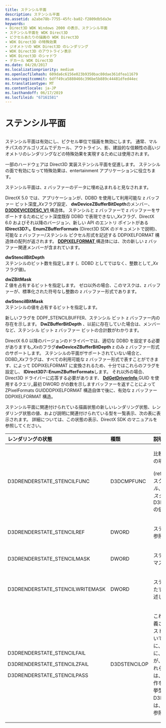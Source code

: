 ```yaml
---
title: ステンシル平面
description: ステンシル平面
ms.assetid: a2abe78b-7755-45fc-ba02-f2809db5da3e
keywords:
- Direct3D WDK Windows 2000 の表示、ステンシル平面
- ステンシル平面を WDK Direct3D
- ピクセルあたりの描画の WDK Direct3D
- WDK Direct3D の特殊効果
- ジオメトリの WDK Direct3D のレンダリング
- WDK Direct3D のアウトライン表示
- WDK Direct3D のシャドウ
- デカール WDK Direct3D
ms.date: 04/20/2017
ms.localizationpriority: medium
ms.openlocfilehash: 609da6c6156e023b9350bac80dae361dfea11679
ms.sourcegitcommit: 6dff49ca5880466c396be5b889c44481dfed44ec
ms.translationtype: MT
ms.contentlocale: ja-JP
ms.lasthandoff: 06/17/2019
ms.locfileid: "67161581"
---
```

# <a name="stencil-planes"></a>ステンシル平面


## <span id="ddk_stencil_planes_gg"></span><span id="DDK_STENCIL_PLANES_GG"></span>


ステンシル平面は有効にし、ピクセル単位で描画を無効にします。 通常、マルチパスのアルゴリズムでデカール、アウトライン、影、建設的な信頼性の高いジオメトリのレンダリングなどの特殊効果を実現するためには使用されます。

一部のハードウェアは Direct3D 実装ステンシル平面を促進します。 ステンシルの面で有効になって特殊効果は、entertainment アプリケーションに役立ちます。

ステンシル平面は、z バッファーのデータに埋め込まれると見なされます。

DirectX 5.0 では、アプリケーションが、DDBD を使用して利用可能な z バッファー ビット深度\_*Xx*フラグ設定、 **dwDeviceZBufferBitDepth**のメンバー、 [ **D3DDEVICEDESC\_V1** ](https://msdn.microsoft.com/library/windows/hardware/ff544689)構造体。 ステンシルと z バッファーで z バッファーをサポートするためにビット深度既存 DDBD で表現できない\_*Xx*フラグ、DirectX 6.0 およびそれ以降のバージョン、新しい API のエントリ ポイントがある**IDirect3D7:。EnumZBufferFormats** (Direct3D SDK のドキュメントで説明)、可能な z バッファー/ステンシル ピクセル形式を記述する DDPIXELFORMAT 構造体の配列が返されます。 [ **DDPIXELFORMAT** ](https://msdn.microsoft.com/library/windows/hardware/ff550274)構造体には、次の新しい z バッファー関連メンバーが含まれています。

<span id="dwStencilBitDepth"></span><span id="dwstencilbitdepth"></span><span id="DWSTENCILBITDEPTH"></span>**dwStencilBitDepth**  
ステンシルのビット数を指定します (、DDBD としてではなく、整数として\_*Xx*フラグ値)。

<span id="dwZBitMask"></span><span id="dwzbitmask"></span><span id="DWZBITMASK"></span>**dwZBitMask**  
Z 値を占有するビットを指定します。 ゼロ以外の場合、このマスクは、z バッファーが、標準化された符号なし整数の z バッファー形式であります。

<span id="dwStencilBitMask"></span><span id="dwstencilbitmask"></span><span id="DWSTENCILBITMASK"></span>**dwStencilBitMask**  
ステンシルの値を占有するビットを指定します。

新しいフラグを DDPF\_STENCILBUFFER、ステンシル ビット z バッファー内の存在を示します。 **DwZBufferBitDepth** 、以前に存在していた場合は、メンバーなど、ステンシル ビット z バッファー ビットの合計数がわかります。

DirectX 6.0 以降のバージョンのドライバーでは、適切な DDBD を設定する必要がありますも\_*Xx*のフラグ**dwDeviceZBufferBitDepth** z のみ z バッファー形式のサポートします。 ステンシルの平面がサポートされていない場合と、DDBD\_*Xx*フラグは、すべての利用可能な z バッファー形式で表すことができます、によって DDPIXELFORMAT に変換されるため、十分ではこれらのフラグを設定し、 **IDirect3D7::EnumZBufferFormats**します。 それ以外の場合、Direct3D ドライバーに応答する必要があります、 [ **DdGetDriverInfo** ](https://msdn.microsoft.com/library/windows/hardware/ff549404) GUID を使用するクエリ\_最初 DWORD がの数を示しますバッファーを返すことによって ZPixelFormats GUIDDDPIXELFORMAT 構造自体で後に、有効な z バッファー DDPIXELFORMAT 構造。

ステンシル平面に関連付けられている描画状態の新しいレンダリング状態、レンダリング状態の値、および説明に関連付けられている型を一覧表示、次の表に表示されます。 詳細については、この状態の表示、DirectX SDK のマニュアルを参照してください。

<table>
<colgroup>
<col width="33%" />
<col width="33%" />
<col width="33%" />
</colgroup>
<thead>
<tr class="header">
<th align="left">レンダリングの状態</th>
<th align="left">種類</th>
<th align="left">説明</th>
</tr>
</thead>
<tbody>
<tr class="odd">
<td align="left"><p>D3DRENDERSTATE_STENCILFUNC</p></td>
<td align="left"><p>D3DCMPFUNC</p></td>
<td align="left"><p>比較関数。 テストは、次の式が true の場合に渡します。</p>
<p>(ref & マスク)操作 (ステンシル & マスク) を<em>ref</em>参照の値は、<em>ステンシル</em>、ステンシル バッファーの値と<em>マスク</em>D3DRENDERSTATE_STENCILMASK の値です。</p></td>
</tr>
<tr class="even">
<td align="left"><p>D3DRENDERSTATE_STENCILREF</p></td>
<td align="left"><p>DWORD</p></td>
<td align="left"><p>ステンシル テストに使用される値を参照します。</p></td>
</tr>
<tr class="odd">
<td align="left"><p>D3DRENDERSTATE_STENCILMASK</p></td>
<td align="left"><p>DWORD</p></td>
<td align="left"><p>ステンシル テストに使用される値をマスクします。</p></td>
</tr>
<tr class="even">
<td align="left"><p>D3DRENDERSTATE_STENCILWRITEMASK</p></td>
<td align="left"><p>DWORD</p></td>
<td align="left"><p>ステンシル バッファーに書き込まれたすべての値に適用するマスクを記述します。</p></td>
</tr>
<tr class="odd">
<td align="left"><p>D3DRENDERSTATE_STENCILFAIL</p>
<p>D3DRENDERSTATE_STENCILZFAIL</p>
<p>D3DRENDERSTATE_STENCILPASS</p></td>
<td align="left"><p>D3DSTENCILOP</p></td>
<td align="left"><p>これら新しいレンダリング状態が定義されて、それぞれ、ステンシル テストが失敗した場合の対処方法について、ハードウェアを通知するために、ステンシルと z 検定を渡すときに、ステンシル テストに合格するが、z テストが失敗したときに。 これらの新しいレンダリング状態の値は、実行する目的のステンシルの操作を指定する、D3DSTENCILOP 列挙型の列挙子を設定できます。 D3DSTENCILOP の詳細については、DirectX SDK のドキュメントを参照してください。</p></td>
</tr>
</tbody>
</table>

 

 

 






